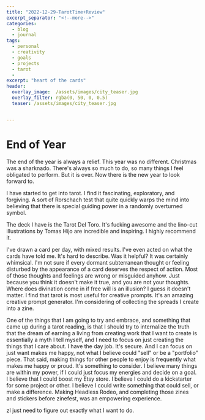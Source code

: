```yaml
---
title: "2022-12-29-TarotTime+Review"
excerpt_separator: "<!--more-->"
categories:
  - blog
  - journal
tags: 
  - personal
  - creativity
  - goals
  - projects
  - tarot
  - 
excerpt: "heart of the cards"
header:
  overlay_image:  /assets/images/city_teaser.jpg
  overlay_filter: rgba(0, 50, 0, 0.5)
  teaser: /assets/images/city_teaser.jpg


---
```


# End of Year
The end of the year is always a relief. This year was no different. Christmas was a sharknado. There's always so much to do, so many things I feel obligated to perform. But it is over. Now there is the new year to look forward to. 

I have started to get into tarot. I find it fascinating, exploratory, and forgiving. A sort of Rorschach test that quite quickly warps the mind into believing that there is special guiding power in a randomly overturned symbol. 

The deck I have is the Tarot Del Toro. It's fucking awesome and the lino-cut illustrations by Tomas Hijo are incredible and inspiring. I highly recommend it.

I've drawn a card per day, with mixed results. I've even acted on what the cards have told me. It's hard to describe. Was it helpful? It was certainly whimsical. I'm not sure if every dormant subterranean thought or feeling disturbed by the appearance of a card deserves the respect of action. Most of those thoughts and feelings are wrong or misguided anyhow. Just because you think it doesn't make it true, and you are not your thoughts. Where does divination come in if free will is an illusion? I guess it doesn't matter. I find that tarot is most useful for creative prompts. It's an amazing creative prompt generator. I'm considering of collecting the spreads I create into a zine.

One of the things that I am going to try and embrace, and something that came up during a tarot reading, is that I should try to internalize the truth that the dream of earning a living from creating work that I want to create is essentially a myth I tell myself, and I need to focus on just creating the things that I care about. I have the day job. It's secure. And I can focus on just want makes me happy, not what I believe could "sell" or be a "portfolio" piece. That said, making things for other people to enjoy is frequently what makes me happy or proud. It's something to consider. I believe many things are within my power, if I could just focus my energies and decide on a goal. I believe that I could boost my Etsy store. I believe I could do a kickstarter for some project or other. I believe I could write something that could sell, or make a difference. Making Headless Rodeo, and completing those zines and stickers before zinefest, was an empowering experience. 

zI just need to figure out exactly what I want to do.

